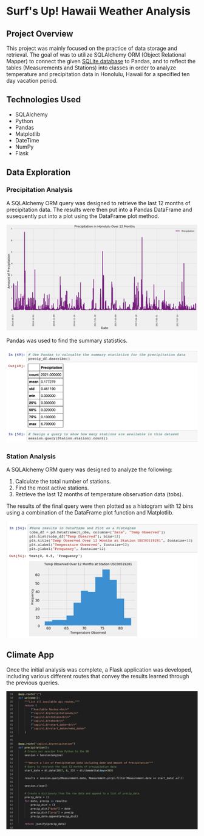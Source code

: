 # Surf's Up! Hawaii Weather Analysis

## Project Overview

This project was mainly focused on the practice of data storage and retrieval. The goal of was to utilize SQLAlchemy ORM (Object Relational Mapper) to connect the given [SQLite database](https://github.com/jobrien1726/sqlalchemy-challenge/blob/master/Resources/hawaii.sqlite) to Pandas, and to reflect the tables (Measurements and Stations) into classes in order to analyze temperature and precipitation data in Honolulu, Hawaii for a specified ten day vacation period. 

## Technologies Used

- SQLAlchemy
- Python
- Pandas
- Matplotlib
- DateTime
- NumPy
- Flask

## Data Exploration

### Precipitation Analysis

A SQLAlchemy ORM query was designed to retrieve the last 12 months of precipitation data. The results were then put into a Pandas DataFrame and susequently put into a plot using the DataFrame plot method.  

![](Images/precip_plot.png)

Pandas was used to find the summary statistics.

![](Images/precip_stats.png)

### Station Analysis

A SQLAlchemy ORM query was designed to analyze the following:

1. Calculate the total number of stations.
2. Find the most active stations.
3. Retrieve the last 12 months of temperature observation data (tobs).

The results of the final query were then plotted as a histogram with 12 bins using a combination of the DataFrame plot function and Matplotlib. 

![](Images/tobs_hist.png)

## Climate App 

Once the initial analysis was complete, a Flask application was developed, including various different routes that convey the results learned through the previous queries.

![](Images/flask.png)
